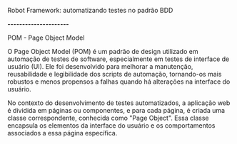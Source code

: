 
Robot Framework: automatizando testes no padrão BDD



****---------------------****

POM - Page Object Model

O Page Object Model (POM) é um padrão de design utilizado em automação de testes de software, 
especialmente em testes de interface de usuário (UI). Ele foi desenvolvido para melhorar a 
manutenção, reusabilidade e legibilidade dos scripts de automação, tornando-os mais robustos 
e menos propensos a falhas quando há alterações na interface do usuário.

No contexto do desenvolvimento de testes automatizados, a aplicação web é dividida em páginas 
ou componentes, e para cada página, é criada uma classe correspondente, conhecida como "Page Object". 
Essa classe encapsula os elementos da interface do usuário e os comportamentos associados a essa página específica.
